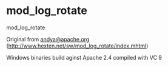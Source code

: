 mod_log_rotate
==============

mod_log_rotate

Original from andya@apache.org (http://www.hexten.net/sw/mod_log_rotate/index.mhtml)

Windows binaries build aginst Apache 2.4 compiled with VC 9